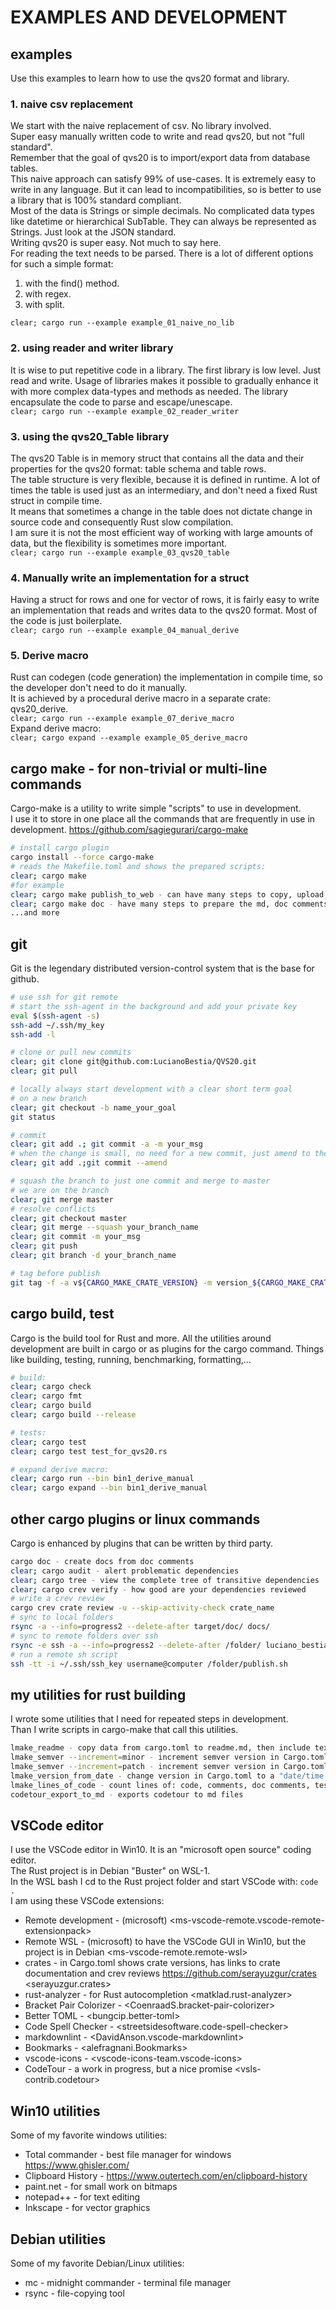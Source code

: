 # EXAMPLES AND DEVELOPMENT

## examples

Use this examples to learn how to use the qvs20 format and library.  

[comment]: # (lmake_md_to_doc_comments segment start A)

### 1. naive csv replacement

We start with the naive replacement of csv. No library involved.  
Super easy manually written code to write and read qvs20, but not "full standard".  
Remember that the goal of qvs20 is to import/export data from database tables.  
This naive approach can satisfy 99% of use-cases. It is extremely easy to write in any language. But it can lead to incompatibilities, so is better to use a library that is 100% standard compliant.  
Most of the data is Strings or simple decimals. No complicated data types like datetime or hierarchical SubTable. They can always be represented as Strings. Just look at the JSON standard.  
Writing qvs20 is super easy. Not much to say here.  
For reading the text needs to be parsed. There is a lot of different options for such a simple format:  

1. with the find() method.  
2. with regex.  
3. with split.  

`clear; cargo run --example example_01_naive_no_lib`  

[comment]: # (lmake_md_to_doc_comments segment end A)

[comment]: # (lmake_md_to_doc_comments segment start B)

### 2. using reader and writer library

It is wise to put repetitive code in a library. The first library is low level. Just read and write. Usage of libraries makes it possible to gradually enhance it with more complex data-types and methods as needed. The library encapsulate the code to parse and escape/unescape.  
`clear; cargo run --example example_02_reader_writer`  

[comment]: # (lmake_md_to_doc_comments segment end B)

[comment]: # (lmake_md_to_doc_comments segment start C)

### 3. using the qvs20_Table library

The qvs20 Table is in memory struct that contains all the data and their properties for the qvs20 format: table schema and table rows.  
The table structure is very flexible, because it is defined in runtime.
A lot of times the table is used just as an intermediary, and don't need a fixed Rust struct in compile time.  
It means that sometimes a change in the table does not dictate change in source code and consequently Rust slow compilation.  
I am sure it is not the most efficient way of working with large amounts of data, but the flexibility is sometimes more important.  
`clear; cargo run --example example_03_qvs20_table`  

[comment]: # (lmake_md_to_doc_comments segment end C)

[comment]: # (lmake_md_to_doc_comments segment start D)

### 4. Manually write an implementation for a struct

Having a struct for rows and one for vector of rows, it is fairly easy to write an implementation that reads and writes data to the qvs20 format. Most of the code is just boilerplate.  
`clear; cargo run --example example_04_manual_derive`  

[comment]: # (lmake_md_to_doc_comments segment end D)

[comment]: # (lmake_md_to_doc_comments segment start E)

### 5. Derive macro

Rust can codegen (code generation) the implementation in compile time, so the developer don't need to do it manually.  
It is achieved by a procedural derive macro in a separate crate: qvs20_derive.  
`clear; cargo run --example example_07_derive_macro`  
Expand derive macro:  
`clear; cargo expand --example example_05_derive_macro`  

[comment]: # (lmake_md_to_doc_comments segment end E)

## cargo make - for non-trivial or multi-line commands

Cargo-make is a utility to write simple "scripts" to use in development.  
I use it to store in one place all the commands that are frequently in use in development.  <https://github.com/sagiegurari/cargo-make>

```bash
# install cargo plugin
cargo install --force cargo-make
# reads the Makefile.toml and shows the prepared scripts:
clear; cargo make
#for example
clear; cargo make publish_to_web - can have many steps to copy, upload, tag, stop/start server  
clear; cargo make doc - have many steps to prepare the md, doc comments and finally generate the documentation
...and more
```

## git

Git is the legendary distributed version-control system that is the base for github.  

```bash
# use ssh for git remote
# start the ssh-agent in the background and add your private key
eval $(ssh-agent -s)
ssh-add ~/.ssh/my_key
ssh-add -l

# clone or pull new commits
clear; git clone git@github.com:LucianoBestia/QVS20.git
clear; git pull

# locally always start development with a clear short term goal
# on a new branch
clear; git checkout -b name_your_goal
git status

# commit
clear; git add .; git commit -a -m your_msg
# when the change is small, no need for a new commit, just amend to the last one
clear; git add .;git commit --amend

# squash the branch to just one commit and merge to master
# we are on the branch
clear; git merge master
# resolve conflicts
clear; git checkout master
clear; git merge --squash your_branch_name
clear; git commit -m your_msg
clear; git push
clear; git branch -d your_branch_name

# tag before publish
git tag -f -a v${CARGO_MAKE_CRATE_VERSION} -m version_${CARGO_MAKE_CRATE_VERSION}
```

## cargo build, test

Cargo is the build tool for Rust and more. All the utilities around development are built in cargo or as plugins for the cargo command. Things like building, testing, running, benchmarking, formatting,...  


```bash
# build:
clear; cargo check
clear; cargo fmt
clear; cargo build
clear; cargo build --release

# tests:
clear; cargo test
clear; cargo test test_for_qvs20.rs

# expand derive macro:
clear; cargo run --bin bin1_derive_manual
clear; cargo expand --bin bin1_derive_manual

```

## other cargo plugins or linux commands

Cargo is enhanced by plugins that can be written by third party.  

```bash
cargo doc - create docs from doc comments
clear; cargo audit - alert problematic dependencies
clear; cargo tree - view the complete tree of transitive dependencies
clear; cargo crev verify - how good are your dependencies reviewed
# write a crev review
cargo crev crate review -u --skip-activity-check crate_name
# sync to local folders
rsync -a --info=progress2 --delete-after target/doc/ docs/ 
# sync to remote folders over ssh
rsync -e ssh -a --info=progress2 --delete-after /folder/ luciano_bestia@bestia.dev:/folder/
# run a remote sh script
ssh -tt -i ~/.ssh/ssh_key username@computer /folder/publish.sh

```

## my utilities for rust building

I wrote some utilities that I need for repeated steps in development.  
Than I write scripts in cargo-make that call this utilities.  

```bash
lmake_readme - copy data from cargo.toml to readme.md, then include text from readme.md into *.rs doc comments
lmake_semver --increment=minor - increment semver version in Cargo.toml for libraries
lmake_semver --increment=patch - increment semver version in Cargo.toml for libraries
lmake_version_from_date - change version in Cargo.toml to a "date/time version" (non semver) for binaries
lmake_lines_of_code - count lines of: code, comments, doc comments, tests, examples and include in README.md as shield badges
codetour_export_to_md - exports codetour to md files
```

## VSCode editor

I use the VSCode editor in Win10. It is an "microsoft open source" coding editor.  
The Rust project is in Debian "Buster" on WSL-1.  
In the WSL bash I cd to the Rust project folder and start VSCode with:  `code .`  
I am using these VSCode extensions:

- Remote development - (microsoft) <ms-vscode-remote.vscode-remote-extensionpack>
- Remote WSL - (microsoft) to have the VSCode GUI in Win10, but the project is in Debian <ms-vscode-remote.remote-wsl>
- crates - in Cargo.toml shows crate versions, has links to crate documentation and crev reviews <https://github.com/serayuzgur/crates> <serayuzgur.crates>
- rust-analyzer - for Rust autocompletion <matklad.rust-analyzer>
- Bracket Pair Colorizer - <CoenraadS.bracket-pair-colorizer>
- Better TOML - <bungcip.better-toml>
- Code Spell Checker - <streetsidesoftware.code-spell-checker>
- markdownlint - <DavidAnson.vscode-markdownlint>
- Bookmarks - <alefragnani.Bookmarks>
- vscode-icons - <vscode-icons-team.vscode-icons>
- CodeTour - a work in progress, but a nice promise <vsls-contrib.codetour>

## Win10 utilities

Some of my favorite windows utilities:  

- Total commander - best file manager for windows <https://www.ghisler.com/>
- Clipboard History - <https://www.outertech.com/en/clipboard-history>
- paint.net - for small work on bitmaps
- notepad++ - for text editing
- Inkscape - for vector graphics

## Debian utilities

Some of my favorite Debian/Linux utilities:  

- mc - midnight commander - terminal file manager
- rsync - file-copying tool
